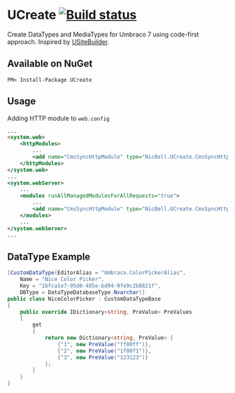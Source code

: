 UCreate [![Build status](https://ci.appveyor.com/api/projects/status/60v4v2cbl6nxmf0q)](https://ci.appveyor.com/project/nicbell/ucreate)
=======

Create DataTypes and MediaTypes for Umbraco 7 using code-first approach. Inspired by [USiteBuilder](https://github.com/spopovic/uSiteBuilder).

Available on NuGet
---
```
PM> Install-Package UCreate
```

Usage
---

Adding HTTP module to ```web.config```

```xml
...
<system.web>
	<httpModules>
		...
		<add name="CmsSyncHttpModule" type="NicBell.UCreate.CmsSyncHttpModule, NicBell.UCreate" />
	</httpModules>
</system.web>
...
<system.webServer>
	...
	<modules runAllManagedModulesForAllRequests="true">
		...
		<add name="CmsSyncHttpModule" type="NicBell.UCreate.CmsSyncHttpModule, NicBell.UCreate" />
	</modules>
	...
</system.webServer>
...
```

DataType Example
---
```csharp
[CustomDataType(EditorAlias = "Umbraco.ColorPickerAlias",
    Name = "Nice Color Picker",
    Key = "1bfca1e7-95d0-485e-bd94-9fe9c2b8821f",
    DBType = DataTypeDatabaseType.Nvarchar)]
public class NiceColorPicker : CustomDataTypeBase
{
    public override IDictionary<string, PreValue> PreValues
    {
        get
        {
            return new Dictionary<string, PreValue> {
                {"1", new PreValue("ff00ff")},
                {"2", new PreValue("1f00f1")},
                {"3", new PreValue("123123")}
            };
        }
    }
}
```